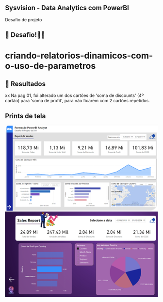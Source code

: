 
## Sysvision - Data Analytics com PowerBI
Desafio de projeto



## 🎯 Desafio!💪🤓
# criando-relatorios-dinamicos-com-o-uso-de-parametros

## 🚀 Resultados

xx Na pag 01, foi alterado um dos cartões de 'soma de discounts' (4º cartão) para 'soma de profit', para não ficarem com 2 cartões repetidos.


## Prints de tela
![pag 01 - bar/map pbix](https://github.com/bids-work/desafio-criando-um-relatorio-gerencial-de-vendas-com-powerbi/blob/main/desafio%20unid%2004%20-%20pag%2001a%20de%20pbix.png)
![print01](https://github.com/bids-work/criando-relatorios-dinamicos-com-o-uso-de-parametros/blob/main/desafio%20-%20print%2001.png)
